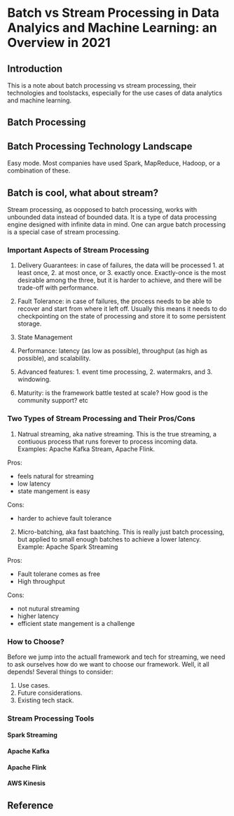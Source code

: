 # Batch vs Stream Processing in Data Analyics and Machine Learning: an Overview in 2021

## Introduction

This is a note about batch processing vs stream processing, their technologies and toolstacks, especially for the use cases of data analytics and machine learning.

## Batch Processing

## Batch Processing Technology Landscape

Easy mode. Most companies have used Spark, MapReduce, Hadoop, or a combination of these.

## Batch is cool, what about stream?

Stream processing, as oopposed to batch processing, works with unbounded data instead of bounded data. It is a type of data processing engine designed with infinite data in mind. One can argue batch processing is a special case of stream processing. 

### Important Aspects of Stream Processing

1. Delivery Guarantees: in case of failures, the data will be processed 1. at least once, 2. at most once, or 3. exactly once. Exactly-once is the most desirable among the three, but it is harder to achieve, and there will be trade-off with performance.

2. Fault Tolerance: in case of failures, the process needs to be able to recover and start from where it left off. Usually this means it needs to do checkpointing on the state of processing and store it to some persistent storage.

3. State Management

4. Performance: latency (as low as possible), throughput (as high as possible), and scalability.

5. Advanced features: 1. event time processing, 2. watermakrs, and 3. windowing.

6. Maturity: is the framework battle tested at scale? How good is the community support? etc

### Two Types of Stream Processing and Their Pros/Cons

1. Natrual streaming, aka native streaming. This is the true streaming, a contiuous process that runs forever to process incoming data. Examples: Apache Kafka Stream, Apache Flink.

Pros:

* feels natural for streaming
* low latency
* state mangement is easy

Cons:

* harder to achieve fault tolerance

2. Micro-batching, aka fast baatching. This is really just batch processing, but applied to small enough batches to achieve a lower latency. Example: Apache Spark Streaming

Pros:

* Fault tolerane comes as free
* High throughput

Cons:

* not nutural streaming
* higher latency
* efficient state mangement is a challenge

### How to Choose?

Before we jump into the actuall framework and tech for streaming, we need to ask ourselves how do we want to choose our framework. Well, it all depends! Several things to consider:

1. Use cases.
2. Future considerations.
3. Existing tech stack.


### Stream Processing Tools

#### Spark Streaming


#### Apache Kafka


#### Apache Flink


#### AWS Kinesis


## Reference
